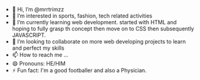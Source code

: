 - 👋 Hi, I’m @mrrtrimzz
- 👀 I’m interested in sports, fashion, tech related activities
- 🌱 I’m currently learning web development. started with HTML and hoping to fully grasp th concept then move on to CSS then subsequently JAVASCRIPT.
- 💞️ I’m looking to collaborate on more web developing projects to learn and perfect my skills
- 📫 How to reach me ...
- 😄 Pronouns: HE/HIM
- ⚡ Fun fact: I'm a good footballer and also a Physician.

<!---
mrrtrimzz/mrrtrimzz is a ✨ special ✨ repository because its `README.md` (this file) appears on your GitHub profile.
You can click the Preview link to take a look at your changes.
--->
